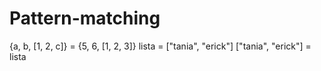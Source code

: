 # Pattern-matching

{a, b, [1, 2, c]} = {5, 6, [1, 2, 3]}
lista = ["tania", "erick"]
["tania", "erick"] = lista 
